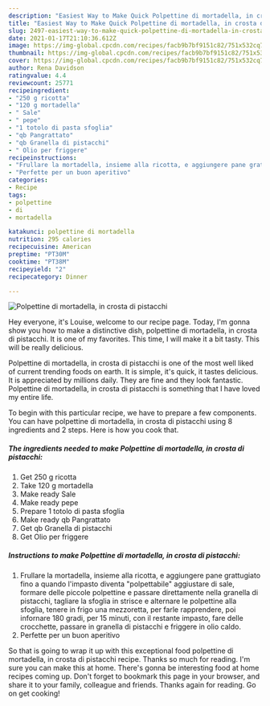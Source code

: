 ```yaml
---
description: "Easiest Way to Make Quick Polpettine di mortadella, in crosta di pistacchi"
title: "Easiest Way to Make Quick Polpettine di mortadella, in crosta di pistacchi"
slug: 2497-easiest-way-to-make-quick-polpettine-di-mortadella-in-crosta-di-pistacchi
date: 2021-01-17T21:10:36.612Z
image: https://img-global.cpcdn.com/recipes/facb9b7bf9151c82/751x532cq70/polpettine-di-mortadella-in-crosta-di-pistacchi-recipe-main-photo.jpg
thumbnail: https://img-global.cpcdn.com/recipes/facb9b7bf9151c82/751x532cq70/polpettine-di-mortadella-in-crosta-di-pistacchi-recipe-main-photo.jpg
cover: https://img-global.cpcdn.com/recipes/facb9b7bf9151c82/751x532cq70/polpettine-di-mortadella-in-crosta-di-pistacchi-recipe-main-photo.jpg
author: Rena Davidson
ratingvalue: 4.4
reviewcount: 25771
recipeingredient:
- "250 g ricotta"
- "120 g mortadella"
- " Sale"
- " pepe"
- "1 totolo di pasta sfoglia"
- "qb Pangrattato"
- "qb Granella di pistacchi"
- " Olio per friggere"
recipeinstructions:
- "Frullare la mortadella, insieme alla ricotta, e aggiungere pane grattugiato fino a quando l&#39;impasto diventa &#34;polpettabile&#34; aggiustare di sale, formare delle piccole polpettine e passare direttamente nella granella di pistacchi, tagliare la sfoglia in strisce e alternare le polpettine alla sfoglia, tenere in frigo una mezzoretta, per farle rapprendere, poi infornare 180 gradi, per 15 minuti, con il restante impasto, fare delle crocchette, passare in granella di pistacchi e friggere in olio caldo."
- "Perfette per un buon aperitivo"
categories:
- Recipe
tags:
- polpettine
- di
- mortadella

katakunci: polpettine di mortadella 
nutrition: 295 calories
recipecuisine: American
preptime: "PT30M"
cooktime: "PT38M"
recipeyield: "2"
recipecategory: Dinner

---
```



![Polpettine di mortadella, in crosta di pistacchi](https://img-global.cpcdn.com/recipes/facb9b7bf9151c82/751x532cq70/polpettine-di-mortadella-in-crosta-di-pistacchi-recipe-main-photo.jpg)

Hey everyone, it's Louise, welcome to our recipe page. Today, I'm gonna show you how to make a distinctive dish, polpettine di mortadella, in crosta di pistacchi. It is one of my favorites. This time, I will make it a bit tasty. This will be really delicious.

Polpettine di mortadella, in crosta di pistacchi is one of the most well liked of current trending foods on earth. It is simple, it's quick, it tastes delicious. It is appreciated by millions daily. They are fine and they look fantastic. Polpettine di mortadella, in crosta di pistacchi is something that I have loved my entire life.




To begin with this particular recipe, we have to prepare a few components. You can have polpettine di mortadella, in crosta di pistacchi using 8 ingredients and 2 steps. Here is how you cook that.

<!--inarticleads1-->

##### The ingredients needed to make Polpettine di mortadella, in crosta di pistacchi:

1. Get 250 g ricotta
1. Take 120 g mortadella
1. Make ready  Sale
1. Make ready  pepe
1. Prepare 1 totolo di pasta sfoglia
1. Make ready qb Pangrattato
1. Get qb Granella di pistacchi
1. Get  Olio per friggere




<!--inarticleads2-->

##### Instructions to make Polpettine di mortadella, in crosta di pistacchi:

1. Frullare la mortadella, insieme alla ricotta, e aggiungere pane grattugiato fino a quando l&#39;impasto diventa &#34;polpettabile&#34; aggiustare di sale, formare delle piccole polpettine e passare direttamente nella granella di pistacchi, tagliare la sfoglia in strisce e alternare le polpettine alla sfoglia, tenere in frigo una mezzoretta, per farle rapprendere, poi infornare 180 gradi, per 15 minuti, con il restante impasto, fare delle crocchette, passare in granella di pistacchi e friggere in olio caldo.
1. Perfette per un buon aperitivo




So that is going to wrap it up with this exceptional food polpettine di mortadella, in crosta di pistacchi recipe. Thanks so much for reading. I'm sure you can make this at home. There's gonna be interesting food at home recipes coming up. Don't forget to bookmark this page in your browser, and share it to your family, colleague and friends. Thanks again for reading. Go on get cooking!
